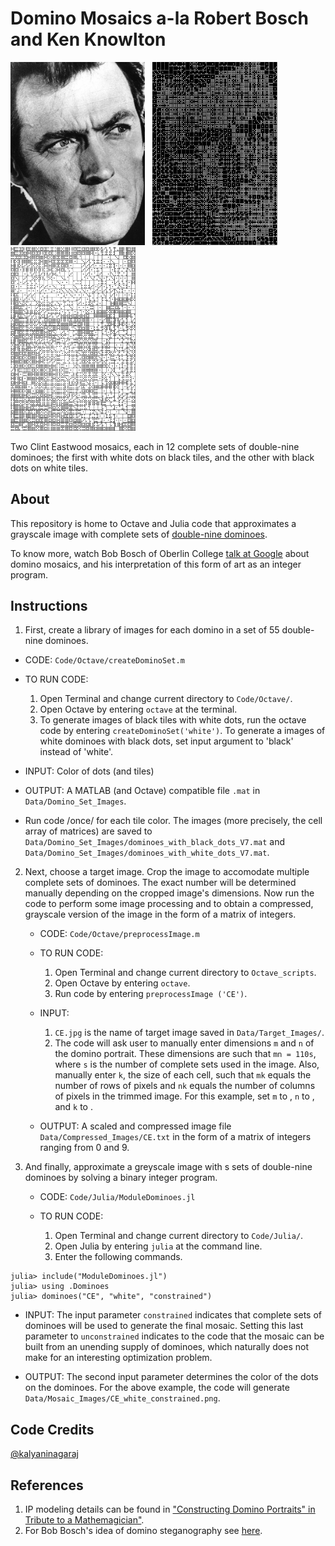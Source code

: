 # Domino Mosaics a-la Robert Bosch and Ken Knowlton
<a href="https://github.com/kalyaninagaraj/Domino-Mosaics/blob/main/Data/Target_Images/CE.jpg"><img src="/Data/Target_Images/CE.jpg?raw=true" width="215px"></a>&nbsp;&nbsp; <a href="https://github.com/kalyaninagaraj/Domino-Mosaics/blob/main/Data/Mosaic_Images/CE_white.png"><img src="/Data/Mosaic_Images/CE_white.png?raw=true" width="200px"></a>&nbsp;&nbsp; <a href="https://github.com/kalyaninagaraj/Domino-Mosaics/blob/main/Data/Mosaic_Images/CE_black.png"><img src="/Data/Mosaic_Images/CE_black.png?raw=true" width="200px"></a>

Two Clint Eastwood mosaics, each in 12 complete sets of double-nine dominoes; the first with white dots on black tiles, and the other with black dots on white tiles. 


## About
This repository is home to Octave and Julia code that approximates a grayscale image with complete sets of [double-nine dominoes](http://www.domino-games.com/domino-rules/double-nine.html). 

To know more, watch Bob Bosch of Oberlin College [talk at Google](https://www.youtube.com/watch?v=g3CiVrN-BnY) about domino mosaics, and his interpretation of this form of art as an integer program.

## Instructions
1. First, create a library of images for each domino in a set of 55 double-nine dominoes. 

  - CODE: `Code/Octave/createDominoSet.m`

  - TO RUN CODE: 
      1. Open Terminal and change current directory to `Code/Octave/`. 
      2. Open Octave by entering `octave` at the terminal. 
      3. To generate images of black tiles with white dots, run the octave code by entering `createDominoSet('white')`. To generate a images of white dominoes with black dots, set input argument to 'black' instead of 'white'.  

   - INPUT: Color of dots (and tiles) 

   - OUTPUT: A MATLAB (and Octave) compatible file `.mat` in `Data/Domino_Set_Images`.  

   - Run code /once/ for each tile color. The images (more precisely, the cell array of matrices) are saved to `Data/Domino_Set_Images/dominoes_with_black_dots_V7.mat` and `Data/Domino_Set_Images/dominoes_with_white_dots_V7.mat`. 


2. Next, choose a target image. Crop the image to accomodate multiple complete sets of dominoes. The exact number will be determined manually depending on the cropped image's dimensions. Now run the code to perform some image processing and to obtain a compressed, grayscale version of the image in the form of a matrix of integers. 

   - CODE: `Code/Octave/preprocessImage.m`

   - TO RUN CODE: 
      1. Open Terminal and change current directory to `Octave_scripts`. 
      2. Open Octave by entering `octave`. 
      3. Run code by entering `preprocessImage ('CE')`. 

   - INPUT: 
      1. `CE.jpg` is the name of target image saved in `Data/Target_Images/`.
      2. The code will ask user to manually enter dimensions `m` and `n` of the domino portrait. These dimensions are such that `mn = 110s`, where `s` is the number of complete sets used in the image. Also, manually enter `k`, the size of each cell, such that `mk` equals the number of rows of pixels and `nk` equals the number of columns of pixels in the trimmed image. For this example, set `m` to , `n` to , and `k` to . 

   - OUTPUT: A scaled and compressed image file `Data/Compressed_Images/CE.txt` in the form of a matrix of integers ranging from 0 and 9. 


3. And finally, approximate a greyscale image with s sets of double-nine dominoes by solving a binary integer program. 

   - CODE: `Code/Julia/ModuleDominoes.jl`

   - TO RUN CODE: 
       1. Open Terminal and change current directory to `Code/Julia/`. 
       2. Open Julia by entering `julia` at the command line. 
       3. Enter the following commands. 

```
julia> include("ModuleDominoes.jl")
julia> using .Dominoes
julia> dominoes("CE", "white", "constrained")
```
   - INPUT: The input parameter `constrained` indicates that complete sets of dominoes will be used to generate the final mosaic. Setting this last parameter to `unconstrained` indicates to the code that the mosaic can be built from an unending supply of dominoes, which naturally does not make for an interesting optimization problem. 

   - OUTPUT: The second input parameter determines the color of the dots on the dominoes. For the above example, the code will generate `Data/Mosaic_Images/CE_white_constrained.png`. 

## Code Credits
[@kalyaninagaraj](https://github.com/kalyaninagaraj)

## References
1. IP modeling details can be found in ["Constructing Domino Portraits" in Tribute to a Mathemagician"](http://www.optimization-online.org/DB_FILE/2003/09/722.pdf). 
2. For Bob Bosch's idea of domino steganography see [here](http://archive.bridgesmathart.org/2020/bridges2020-199.pdf). 


